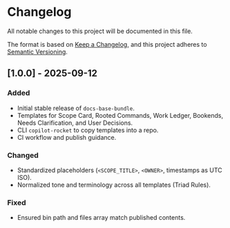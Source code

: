 # Changelog

All notable changes to this project will be documented in this file.

The format is based on [Keep a Changelog](https://keepachangelog.com/en/1.1.0/),
and this project adheres to [Semantic Versioning](https://semver.org/spec/v2.0.0.html).

## [1.0.0] - 2025-09-12

### Added

- Initial stable release of `docs-base-bundle`.
- Templates for Scope Card, Rooted Commands, Work Ledger, Bookends, Needs Clarification, and User Decisions.
- CLI `copilot-rocket` to copy templates into a repo.
- CI workflow and publish guidance.

### Changed

- Standardized placeholders (`<SCOPE_TITLE>`, `<OWNER>`, timestamps as UTC ISO).
- Normalized tone and terminology across all templates (Triad Rules).

### Fixed

- Ensured bin path and files array match published contents.
